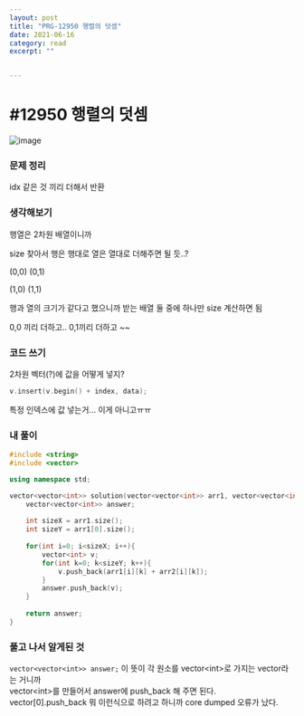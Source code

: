 ```yaml
---
layout: post
title: "PRG-12950 행렬의 덧셈" 
date: 2021-06-16
category: read 
excerpt: ""


---
```


# #12950 행렬의 덧셈

![image](https://user-images.githubusercontent.com/28949235/122190903-38b5fb00-cecd-11eb-9f2f-85d917669f30.png)

### 문제 정리

idx 같은 것 끼리 더해서 반환

### 생각해보기

행열은 2차원 배열이니까

size 찾아서 행은 행대로 열은 열대로 더해주면 될 듯..?

(0,0) (0,1)

(1,0) (1,1)

행과 열의 크기가 같다고 했으니까 받는 배열 둘 중에 하나만 size 계산하면 됨

0,0 끼리 더하고.. 0,1끼리 더하고 ~~

### 코드 쓰기

2차원 벡터(?)에 값을 어떻게 넣지?

```c++
v.insert(v.begin() + index, data);
```

특정 인덱스에 값 넣는거... 이게 아니고ㅠㅠ

### 내 풀이

```c++
#include <string>
#include <vector>

using namespace std;

vector<vector<int>> solution(vector<vector<int>> arr1, vector<vector<int>> arr2) {
    vector<vector<int>> answer;
    
    int sizeX = arr1.size();
    int sizeY = arr1[0].size();
    
    for(int i=0; i<sizeX; i++){
        vector<int> v;
        for(int k=0; k<sizeY; k++){            
            v.push_back(arr1[i][k] + arr2[i][k]);
        }
        answer.push_back(v);
    }
    
    return answer;
}
```



### 풀고 나서 알게된 것

`vector<vector<int>> answer;` 이 뜻이 각 원소를 vector\<int>로 가지는 vector라는 거니까  
vector\<int>를 만들어서 answer에 push_back 해 주면 된다.  
vector[0].push_back 뭐 이런식으로 하려고 하니까 core dumped 오류가 났다.